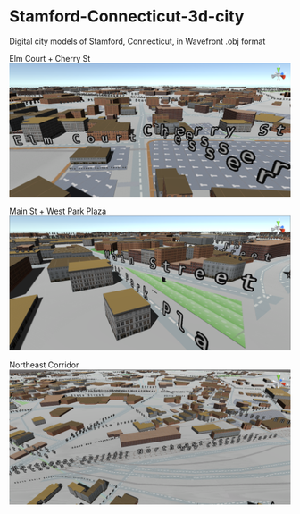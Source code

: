 # Stamford-Connecticut-3d-city
Digital city models of Stamford, Connecticut, in Wavefront .obj format

Elm Court + Cherry St
![alt tag](https://github.com/senseearth/Stamford-Connecticut-3d-city/blob/master/screenshot1.PNG)

Main St + West Park Plaza
![alt tag](https://github.com/senseearth/Stamford-Connecticut-3d-city/blob/master/screenshot2.PNG)

Northeast Corridor
![alt tag](https://github.com/senseearth/Stamford-Connecticut-3d-city/blob/master/screenshot3.PNG)
